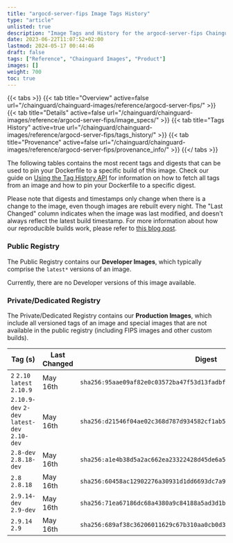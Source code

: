 ```yaml
---
title: "argocd-server-fips Image Tags History"
type: "article"
unlisted: true
description: "Image Tags and History for the argocd-server-fips Chainguard Image"
date: 2023-06-22T11:07:52+02:00
lastmod: 2024-05-17 00:44:46
draft: false
tags: ["Reference", "Chainguard Images", "Product"]
images: []
weight: 700
toc: true
---
```


{{< tabs >}}
{{< tab title="Overview" active=false url="/chainguard/chainguard-images/reference/argocd-server-fips/" >}}
{{< tab title="Details" active=false url="/chainguard/chainguard-images/reference/argocd-server-fips/image_specs/" >}}
{{< tab title="Tags History" active=true url="/chainguard/chainguard-images/reference/argocd-server-fips/tags_history/" >}}
{{< tab title="Provenance" active=false url="/chainguard/chainguard-images/reference/argocd-server-fips/provenance_info/" >}}
{{</ tabs >}}

The following tables contains the most recent tags and digests that can be used to pin your Dockerfile to a specific build of this image. Check our guide on [Using the Tag History API](/chainguard/chainguard-images/using-the-tag-history-api/) for information on how to fetch all tags from an image and how to pin your Dockerfile to a specific digest.

Please note that digests and timestamps only change when there is a change to the image, even though images are rebuilt every night. The "Last Changed" column indicates when the image was last modified, and doesn't always reflect the latest build timestamp. For more information about how our reproducible builds work, please refer to [this blog post](https://www.chainguard.dev/unchained/reproducing-chainguards-reproducible-image-builds).

### Public Registry
The Public Registry contains our **Developer Images**, which typically comprise the `latest*` versions of an image.

Currently, there are no Developer versions of this image available.

### Private/Dedicated Registry
The Private/Dedicated Registry contains our **Production Images**, which include all versioned tags of an image and special images that are not available in the public registry (including FIPS images and other custom builds).

| Tag (s)                                       | Last Changed | Digest                                                                    |
|-----------------------------------------------|--------------|---------------------------------------------------------------------------|
|  `2` `2.10` `latest` `2.10.9`                 | May 16th     | `sha256:95aae09af82e0c03572ba47f53d13fadbf869278ee92582fd49ad36ff2a3ef73` |
|  `2.10.9-dev` `2-dev` `latest-dev` `2.10-dev` | May 16th     | `sha256:d21546f04ae02c368d787d934582cf1ab59aad98879a3a5da9922fdb99b96c18` |
|  `2.8-dev` `2.8.18-dev`                       | May 16th     | `sha256:a1e4b38d5a2ac662ea23322428d45de6a5106f2b371515a341eecdf4c13e38a0` |
|  `2.8` `2.8.18`                               | May 16th     | `sha256:60458ac12902276a30931d1dd6693dc7a938bb92c152e76e1ec4502f896240d5` |
|  `2.9.14-dev` `2.9-dev`                       | May 16th     | `sha256:71ea67186dc68a4380a9c84188a5ad3d1b6292668481c7be8d04775aeabdce25` |
|  `2.9.14` `2.9`                               | May 16th     | `sha256:689af38c36206011629c67b310aa0cb0d3d30d2a7b91b5ad6566a13f13c989d5` |

